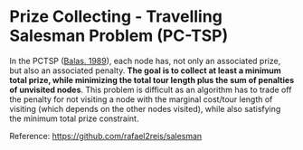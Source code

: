 # Prize Collecting - Travelling Salesman Problem **(PC-TSP)**

In the PCTSP ([Balas. 1989](https://onlinelibrary.wiley.com/doi/epdf/10.1002/net.3230190602)), each node has, not only an associated prize, but also an associated penalty. **The goal is to collect at least a minimum total prize, while minimizing the total tour length plus the sum of penalties of unvisited nodes**. This problem is difficult as an algorithm has to trade off the penalty for not visiting a node with the marginal cost/tour length of visiting (which depends on the other nodes visited), while also satisfying the minimum total prize constraint.

Reference: https://github.com/rafael2reis/salesman